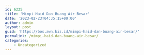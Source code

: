 ```yaml
---
id: 6225
title: 'Mimpi Haid Dan Buang Air Besar'
date: '2023-02-23T04:35:15+00:00'
author: admin
layout: post
guid: 'https://bos.awn.biz.id/mimpi-haid-dan-buang-air-besar/'
permalink: /mimpi-haid-dan-buang-air-besar/
categories:
    - Uncategorized
---
```


